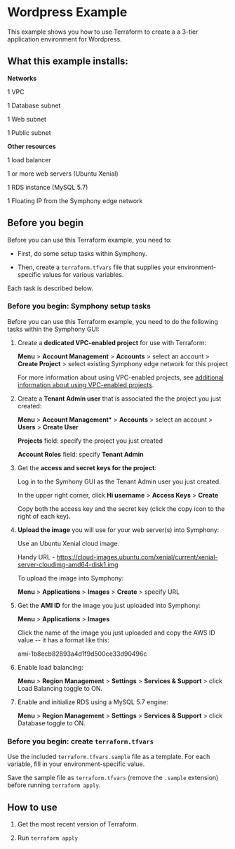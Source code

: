 # Wordpress Example

This example shows you how to use Terraform to create a a 3-tier application environment for Wordpress.

## What this example installs:

**Networks**

1 VPC

1 Database subnet

1 Web subnet

1 Public subnet

**Other resources**

1 load balancer

1 or more web servers (Ubuntu Xenial)

1 RDS instance (MySQL 5.7)

1 Floating IP from the Symphony edge network

## Before you begin

Before you can use this Terraform example, you need to:

* First, do some setup tasks within Symphony.

* Then, create a `terraform.tfvars` file that supplies your environment-specific values for various variables.

Each task is described below.


### Before you begin: Symphony setup tasks

Before you can use this Terraform example, you need to do the following tasks within the Symphony GUI:

1. Create a **dedicated VPC-enabled project** for use with Terraform:

    **Menu** > **Account Management** > **Accounts** > select an account > **Create Project** > select existing Symphony edge network for this project

    For more information about using VPC-enabled projects, see [additional information about using VPC-enabled projects](https://www.stratoscale.com/docs/Using-a-VPC-Enabled-Project/).
    
2. Create a **Tenant Admin user** that is associated the the project you just created:

    **Menu** > **Account Management*** > **Accounts** > select an account > **Users** > **Create User**
    
    **Projects** field: specify the project you just created
    
    **Account Roles** field: specify **Tenant Admin**
    
3. Get the **access and secret keys for the project**:

    Log in to the Symhony GUI as the Tenant Admin user you just created.
    
    In the upper right corner, click **Hi username** > **Access Keys** > **Create**
    
    Copy both the access key and the secret key (click the copy icon to the right of each key).
    

4. **Upload the image** you will use for your web server(s) into Symphony:

    Use an Ubuntu Xenial cloud image.
    
    Handy URL - https://cloud-images.ubuntu.com/xenial/current/xenial-server-cloudimg-amd64-disk1.img
    
    To upload the image into Symphony:
    
    **Menu** > **Applications** > **Images** > **Create** > specify URL
    
    
5. Get the **AMI ID** for the image you just uploaded into Symphony:

    **Menu** > **Applications** > **Images**
    
    Click the name of the image you just uploaded and copy the AWS ID value -- it has a format like this:
    
    ami-1b8ecb82893a4d1f9d500ce33d90496c
    
6. Enable load balancing:

    **Menu** > **Region Management** > **Settings** > **Services & Support** > click Load Balancing toggle to ON.
    
7. Enable and initialize RDS using a MySQL 5.7 engine:

    **Menu** > **Region Management** > **Settings** > **Services & Support** > click Database toggle to ON.
    
    
### Before you begin: create `terraform.tfvars`

Use the included `terraform.tfvars.sample` file as a template. For each variable, fill in your environment-specific value.

Save the sample file as `terraform.tfvars` (remove the `.sample` extension) before running `terraform apply`.

## How to use

1. Get the most recent version of Terraform.

2. Run `terraform apply`


    
    
